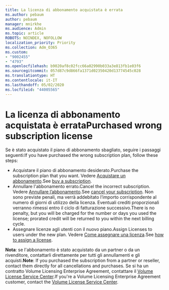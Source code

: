 ```yaml
---
title: La licenza di abbonamento acquistata è errata
ms.author: pebaum
author: pebaum
manager: mnirkhe
ms.audience: Admin
ms.topic: article
ROBOTS: NOINDEX, NOFOLLOW
localization_priority: Priority
ms.collection: Adm_O365
ms.custom:
- "9002455"
- "4793"
ms.openlocfilehash: b9020af8c02fcc66a02990b033a3e813fb1e03f6
ms.sourcegitcommit: 057d87c9d866fa1371d02350420d13774545c028
ms.translationtype: HT
ms.contentlocale: it-IT
ms.lasthandoff: 05/02/2020
ms.locfileid: "44005565"
---
```

# <a name="purchased-wrong-subscription-license"></a><span data-ttu-id="31216-102">La licenza di abbonamento acquistata è errata</span><span class="sxs-lookup"><span data-stu-id="31216-102">Purchased wrong subscription license</span></span>

<span data-ttu-id="31216-103">Se è stato acquistato il piano di abbonamento sbagliato, seguire i passaggi seguenti:</span><span class="sxs-lookup"><span data-stu-id="31216-103">If you have purchased the wrong subscription plan, follow these steps:</span></span>

- <span data-ttu-id="31216-104">Acquistare il piano di abbonamento desiderato.</span><span class="sxs-lookup"><span data-stu-id="31216-104">Purchase the subscription plan that you want.</span></span> <span data-ttu-id="31216-105">Vedere [Acquistare un abbonamento](https://docs.microsoft.com/alchemyinsights/buy-a-subscription-to-office-365-for-business).</span><span class="sxs-lookup"><span data-stu-id="31216-105">See [buy a subscription](https://docs.microsoft.com/alchemyinsights/buy-a-subscription-to-office-365-for-business).</span></span>
- <span data-ttu-id="31216-106">Annullare l'abbonamento errato.</span><span class="sxs-lookup"><span data-stu-id="31216-106">Cancel the incorrect subscription.</span></span> <span data-ttu-id="31216-107">Vedere [Annullare l’abbonamento](https://docs.microsoft.com/alchemyinsights/canceling-your-office-365-subscription).</span><span class="sxs-lookup"><span data-stu-id="31216-107">See [cancel your subscription](https://docs.microsoft.com/alchemyinsights/canceling-your-office-365-subscription).</span></span>
<span data-ttu-id="31216-108">Non sono previste penali, ma verrà addebitato l’importo corrispondente al numero di giorni di utilizzo della licenza. Eventuali crediti proporzionali verranno rimessi entro il ciclo di fatturazione successivo.</span><span class="sxs-lookup"><span data-stu-id="31216-108">There is no penalty, but you will be charged for the number or days you used the license; prorated credit will be returned to you within the next billing cycle.</span></span>
- <span data-ttu-id="31216-109">Assegnare licenze agli utenti con il nuovo piano.</span><span class="sxs-lookup"><span data-stu-id="31216-109">Assign Licenses to users under the new plan.</span></span> <span data-ttu-id="31216-110">Vedere [Come assegnare una licenza](https://docs.microsoft.com/alchemyinsights/how-to-assign-a-license-to-a-user).</span><span class="sxs-lookup"><span data-stu-id="31216-110">See [how to assign a license](https://docs.microsoft.com/alchemyinsights/how-to-assign-a-license-to-a-user).</span></span>

<span data-ttu-id="31216-111">**Nota**: se l'abbonamento è stato acquistato da un partner o da un rivenditore, contattarli direttamente per tutti gli annullamenti e gli acquisti.</span><span class="sxs-lookup"><span data-stu-id="31216-111">**Note**: If you purchased the subscription from a partner or reseller, contact them directly for all cancellations and purchases.</span></span> <span data-ttu-id="31216-112">Se si ha un contratto Volume Licensing Enterprise Agreement, contattare il [Volume License Service Center](https://support.microsoft.com/help/4471406/how-to-contact-the-microsoft-volume-licensing-service-center).</span><span class="sxs-lookup"><span data-stu-id="31216-112">If you're a Volume Licensing Enterprise Agreement customer, contact the [Volume License Service Center](https://support.microsoft.com/help/4471406/how-to-contact-the-microsoft-volume-licensing-service-center).</span></span>
